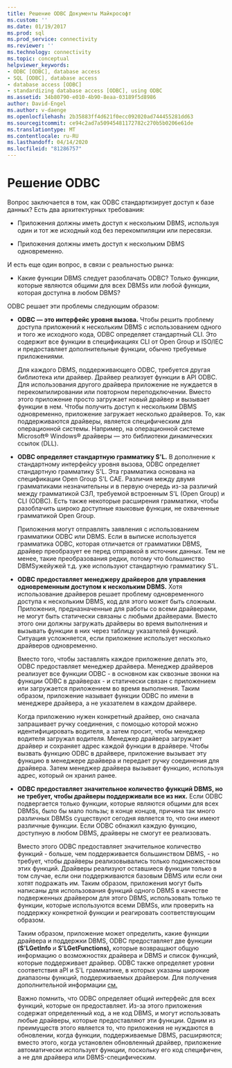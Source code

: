 ```yaml
---
title: Решение ODBC Документы Майкрософт
ms.custom: ''
ms.date: 01/19/2017
ms.prod: sql
ms.prod_service: connectivity
ms.reviewer: ''
ms.technology: connectivity
ms.topic: conceptual
helpviewer_keywords:
- ODBC [ODBC], database access
- SQL [ODBC], database access
- database access [ODBC]
- standardizing database access [ODBC], using ODBC
ms.assetid: 34b80790-e010-4b90-8eaa-03189f5d8986
author: David-Engel
ms.author: v-daenge
ms.openlocfilehash: 2b35883ff4d621f0ecc092020ad744455281dd63
ms.sourcegitcommit: ce94c2ad7a50945481172782c270b5b0206e61de
ms.translationtype: MT
ms.contentlocale: ru-RU
ms.lasthandoff: 04/14/2020
ms.locfileid: "81286757"
---
```

# <a name="the-odbc-solution"></a>Решение ODBC
Вопрос заключается в том, как ODBC стандартизирует доступ к базе данных? Есть два архитектурных требования:  
  
-   Приложения должны иметь доступ к нескольким DBMS, используя один и тот же исходный код без перекомпиляции или пересвязи.  
  
-   Приложения должны иметь доступ к нескольким DBMS одновременно.  
  
 И есть еще один вопрос, в связи с реальностью рынка:  
  
-   Какие функции DBMS следует разоблачать ODBC? Только функции, которые являются общими для всех DBMSs или любой функции, которая доступна в любом DBMS?  
  
 ODBC решает эти проблемы следующим образом:  
  
-   **ODBC — это интерфейс уровня вызова.** Чтобы решить проблему доступа приложений к нескольким DBMS с использованием одного и того же исходного кода, ODBC определяет стандартный CLI. Это содержит все функции в спецификациях CLI от Open Group и ISO/IEC и предоставляет дополнительные функции, обычно требуемые приложениями.  
  
     Для каждого DBMS, поддерживающего ODBC, требуется другая библиотека или драйвер. Драйвер реализует функции в API ODBC. Для использования другого драйвера приложение не нуждается в перекомпилировании или повторном переподключении. Вместо этого приложение просто загружает новый драйвер и вызывает функции в нем. Чтобы получить доступ к нескольким DBMS одновременно, приложение загружает несколько драйверов. То, как поддерживаются драйверы, является специфическим для операционной системы. Например, на операционной системе Microsoft® Windows® драйверы — это библиотеки динамических ссылок (DLL).  
  
-   **ODBC определяет стандартную грамматику S'L.** В дополнение к стандартному интерфейсу уровня вызова, ODBC определяет стандартную грамматику S'L. Эта грамматика основана на спецификации Open Group S'L CAE. Различия между двумя грамматиками незначительны и в первую очередь из-за различий между грамматикой СЗЛ, требуемой встроенным S'L (Open Group) и CLI (ODBC). Есть также некоторые расширения грамматики, чтобы разоблачить широко доступные языковые функции, не охваченные грамматикой Open Group.  
  
     Приложения могут отправлять заявления с использованием грамматики ODBC или DBMS. Если в выписке используется грамматика ODBC, которая отличается от грамматики DBMS, драйвер преобразует ее перед отправкой в источник данных. Тем не менее, такие преобразования редки, потому что большинство DBMSужейужей т.д. уже используют стандартную грамматику S'L.  
  
-   **ODBC предоставляет менеджеру драйверов для управления одновременным доступом к нескольким DBMS.** Хотя использование драйверов решает проблему одновременного доступа к нескольким DBMS, код для этого может быть сложным. Приложения, предназначенные для работы со всеми драйверами, не могут быть статически связаны с любыми драйверами. Вместо этого они должны загружать драйверы во время выполнения и вызывать функции в них через таблицу указателей функций. Ситуация усложняется, если приложение использует несколько драйверов одновременно.  
  
     Вместо того, чтобы заставлять каждое приложение делать это, ODBC предоставляет менеджер драйвера. Менеджер драйверов реализует все функции ODBC - в основном как сквозные звонки на функции ODBC в драйверах - и статически связан с приложением или загружается приложением во время выполнения. Таким образом, приложение называет функции ODBC по имени в менеджере драйвера, а не указателем в каждом драйвере.  
  
     Когда приложению нужен конкретный драйвер, оно сначала запрашивает ручку соединения, с помощью которой можно идентифицировать водителя, а затем просит, чтобы менеджер водителя загружал водителя. Менеджер драйвера загружает драйвер и сохраняет адрес каждой функции в драйвере. Чтобы вызвать функцию ODBC в драйвере, приложение вызывает эту функцию в менеджере драйвера и передает ручку соединения для драйвера. Затем менеджер драйвера вызывает функцию, используя адрес, который он хранил ранее.  
  
-   **ODBC предоставляет значительное количество функций DBMS, но не требует, чтобы драйверы поддерживали все из них.** Если ODBC подвергается только функции, которые являются общими для всех DBMSs, было бы мало пользы; в конце концов, причина так много различных DBMSs существуют сегодня является то, что они имеют различные функции. Если ODBC обнажил каждую функцию, доступную в любом DBMS, драйверы не смогут ее реализовать.  
  
     Вместо этого ODBC предоставляет значительное количество функций - больше, чем поддерживается большинством DBMS, - но требует, чтобы драйверы реализовывались только подмножеством этих функций. Драйверы реализуют оставшиеся функции только в том случае, если они поддерживаются базовым DBMS или если они хотят подражать им. Таким образом, приложения могут быть написаны для использования функций одного DBMS в качестве подверженных драйвером для этого DBMS, использовать только те функции, которые используются всеми DBMSs, или проверить на поддержку конкретной функции и реагировать соответствующим образом.  
  
     Таким образом, приложение может определить, какие функции драйвера и поддержки DBMS, ODBC предоставляет две функции **(S'LGetInfo** и **S'LGetFunctions),** которые возвращают общую информацию о возможностях драйвера и DBMS и список функций, которые поддерживает драйвер. ODBC также определяет уровни соответствия aPI и S'L грамматике, в которых указаны широкие диапазоны функций, поддерживаемых драйвером. Для получения дополнительной информации [см.](../../odbc/reference/develop-app/conformance-levels.md)  
  
     Важно помнить, что ODBC определяет общий интерфейс для всех функций, которые он предоставляет. Из-за этого приложения содержат определенный код, а не код DBMS, и могут использовать любые драйверы, которые предоставляют эти функции. Одним из преимуществ этого является то, что приложения не нуждаются в обновлении, когда функции, поддерживаемые DBMS, расширяются; вместо этого, когда установлен обновленный драйвер, приложение автоматически использует функции, поскольку его код специфичен, а не для драйвера или DBMS-специфическим.
